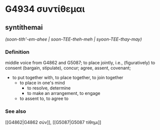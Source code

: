 # G4934 συντίθεμαι

## syntíthemai

_(soon-tith'-em-ahee | soon-TEE-theh-meh | syoon-TEE-thay-may)_

### Definition

middle voice from G4862 and G5087; to place jointly, i.e., (figuratively) to consent (bargain, stipulate), concur; agree, assent, covenant; 

- to put together with, to place together, to join together
  - to place in one's mind
    - to resolve, determine
    - to make an arrangement, to engage
  - to assent to, to agree to

### See also

[[G4862|G4862 σύν]], [[G5087|G5087 τίθημι]]
